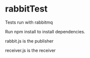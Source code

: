 # rabbitTest
Tests run with rabbitmq

Run npm install to install dependencies.

rabbit.js is the publisher

receiver.js is the receiver
